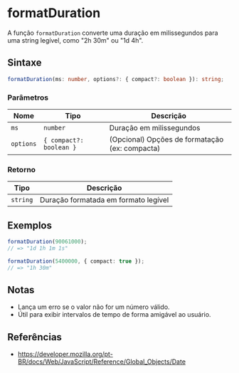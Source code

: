 # formatDuration

A função `formatDuration` converte uma duração em milissegundos para uma string legível, como "2h 30m" ou "1d 4h".

## Sintaxe

```typescript
formatDuration(ms: number, options?: { compact?: boolean }): string;
```

### Parâmetros

| Nome      | Tipo                         | Descrição                                         |
| --------- | ---------------------------- | ------------------------------------------------ |
| `ms`      | `number`                     | Duração em milissegundos                          |
| `options` | `{ compact?: boolean }`      | (Opcional) Opções de formatação (ex: compacta)   |

### Retorno

| Tipo      | Descrição                              |
| --------- | --------------------------------------- |
| `string`  | Duração formatada em formato legível    |

## Exemplos

```typescript
formatDuration(90061000);
// => "1d 1h 1m 1s"

formatDuration(5400000, { compact: true });
// => "1h 30m"
```

## Notas

* Lança um erro se o valor não for um número válido.
* Útil para exibir intervalos de tempo de forma amigável ao usuário.

## Referências

* https://developer.mozilla.org/pt-BR/docs/Web/JavaScript/Reference/Global_Objects/Date